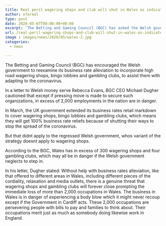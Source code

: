```yaml
---
title: Real peril wagering shops and club will shut in Wales as indicated by BGC CEO
author: xforeal 
type: post
date: 2020-05-07T00:00:00+00:00
excerpt: 'The Betting and Gaming Council (BGC) has asked the Welsh government to reconsider its business rate alleviation to incorporate high road wagering shops, bingo corridors and club, to assist them with adapting to the coronavirus '
url: /real-peril-wagering-shops-and-club-will-shut-in-wales-as-indicated-by-bgc-ceo/
image : images/news/2020/05/wales-2.jpg
categories:
  - news

---
```

The Betting and Gaming Council (BGC) has encouraged the Welsh government to reexamine its business rate alleviation to incorporate high road wagering shops, bingo lobbies and gambling clubs, to assist them with adapting to the coronavirus. 

In a letter to Welsh money serve Rebecca Evans, BGC CEO Michael Dugher cautioned that except if pressing move is made to secure such organizations, in excess of 2,000 employments in the nation are in danger. 

In March, the UK government extended its business rates retail markdown to cover wagering shops, bingo lobbies and gambling clubs, which means they will get 100&percnt; business rate reliefs because of shutting their ways to stop the spread of the coronavirus. 

But that didnt apply to the regressed Welsh government, whos variant of the strategy doesnt apply to wagering shops. 

According to the BGC, Wales has in excess of 300 wagering shops and four gambling clubs, which may all be in danger if the Welsh government neglects to step in. 

In his letter, Dugher stated: Without help with business rates alleviation, like that offered to different areas in Wales, including different pieces of the cordiality, relaxation and media outlets, there is a genuine threat that wagering shops and gambling clubs will forever close prompting the immediate loss of more than 2,000 occupations in Wales. The business in Wales is in danger of experiencing a body blow which it might never recoup except if the Government in Cardiff acts. These 2,000 occupations are persevering people with bills to pay and families to think about. Their occupations merit just as much as somebody doing likewise work in England.